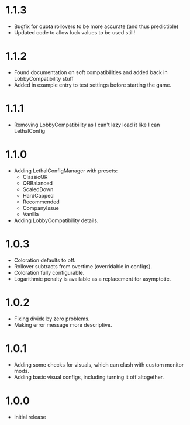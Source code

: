 # 1.1.3

- Bugfix for quota rollovers to be more accurate (and thus predictible)
- Updated code to allow luck values to be used still!

# 1.1.2

- Found documentation on soft compatibilities and added back in LobbyCompatibility stuff
- Added in example entry to test settings before starting the game.

# 1.1.1

- Removing LobbyCompatibility as I can't lazy load it like I can LethalConfig

# 1.1.0

- Adding LethalConfigManager with presets:
    - ClassicQR
    - QRBalanced
    - ScaledDown
    - HardCapped
    - Recommended
    - CompanyIssue
    - Vanilla
- Adding LobbyCompatibility details.

# 1.0.3

- Coloration defaults to off.
- Rollover subtracts from overtime (overridable in configs).
- Coloration fully configurable.
- Logarithmic penalty is available as a replacement for asymptotic.

# 1.0.2

- Fixing divide by zero problems.
- Making error message more descriptive.

# 1.0.1

- Adding some checks for visuals, which can clash with custom monitor mods.
- Adding basic visual configs, including turning it off altogether.

# 1.0.0

- Initial release